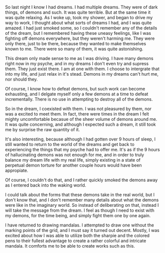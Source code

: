 So last night I know I had dreams. I had multiple dreams. They were of dark
things, of demons and such. It was quite terrible. But at the same time it was
quite relaxing. As I woke up, took my shower, and began to drive my way to
work, I thought about what sorts of dreams I had, and I was quite amazed. I had
just smoked some, so I couldn't remember any of the details of the dream, but I
remembered having these uneasy feelings, like I was fighting off demons
everywhere, but they weren't harming me. They were only there, just to be
there, because they wanted to make themselves known to me. There were so many
of them, it was quite astonishing.

This dream only made sense to me as I was driving. I have many demons right now
in my psyche, and in my dreams I don't even try and supress them. They just
exist there. I am at one with them. I choose to intergrate that into my life,
and just relax in it's stead. Demons in my dreams can't hurt me, nor should
they.

Of course, I know how to defeat demons, but such work can become exhausting,
and I delgate myself only a few demons at a time to defeat incrementally. There
is no use in attempting to destroy all of the demons.

So in the dream, I coexisted with them. I was not pleasured by them, nor was a
excited to meet them. In fact, there were times in the dream I felt mighty
uncomfortable becasue of the sheer volume of demons around me. It was quite
concerning, and although I expected such a dream, it still took me by surprise
the raw quantity of it.

It's also interesting, because although I had gotten over 9 hours of sleep, I
still wanted to return to the world of the dreams and get back to experiencing
the things that my psyche had to offer me. It's as if the 9 hours of
hallucinating demons was not enough for me, and in order to truly balance my
dream life with my real life, simply existing in a state of perpetual demon
torture for another couple hours would have been appropiate.

Of course, I couldn't do that, and I rather quickly smoked the demons away as I
entered back into the waking world.

I could talk about the forms that these demons take in the real world, but I
don't know that, and I don't remember many details about what the demons were
like in the imaginary world. So instead of deliberating on that, instead I will
take the message from the dream. I feel as though I need to exist with my
demons, for the time being, and simply fight them one by one again.

I have returned to drawing mandalas. I attempted to draw one without the
marking points of the grid, and I must say it turned out decent. Mostly, I was
excited about how I was able to utilize both the sharpie and the colored pens
to their fullest advantage to create a rather colorful and intricate mandala.
It comforts me to be able to create works such as this.


